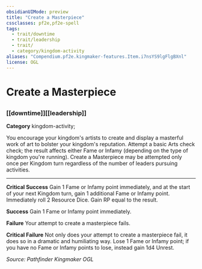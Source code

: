 ```yaml
---
obsidianUIMode: preview
title: "Create a Masterpiece"
cssclasses: pf2e,pf2e-spell
tags:
  - trait/downtime
  - trait/leadership
  - trait/
  - category/kingdom-activity
aliases: "Compendium.pf2e.kingmaker-features.Item.i7nsYS9lgFlgBXnl"
license: OGL
---
```

# Create a Masterpiece
## 
### [[downtime]][[leadership]]

**Category** kingdom-activity; 




You encourage your kingdom's artists to create and display a masterful work of art to bolster your kingdom's reputation. Attempt a basic Arts check check; the result affects either Fame or Infamy (depending on the type of kingdom you're running). Create a Masterpiece may be attempted only once per Kingdom turn regardless of the number of leaders pursuing activities.

* * *

**Critical Success** Gain 1 Fame or Infamy point immediately, and at the start of your next Kingdom turn, gain 1 additional Fame or Infamy point. Immediately roll 2 Resource Dice. Gain RP equal to the result.

**Success** Gain 1 Fame or Infamy point immediately.

**Failure** Your attempt to create a masterpiece fails.

**Critical Failure** Not only does your attempt to create a masterpiece fail, it does so in a dramatic and humiliating way. Lose 1 Fame or Infamy point; if you have no Fame or Infamy points to lose, instead gain 1d4 Unrest.

*Source: Pathfinder Kingmaker*
*OGL*